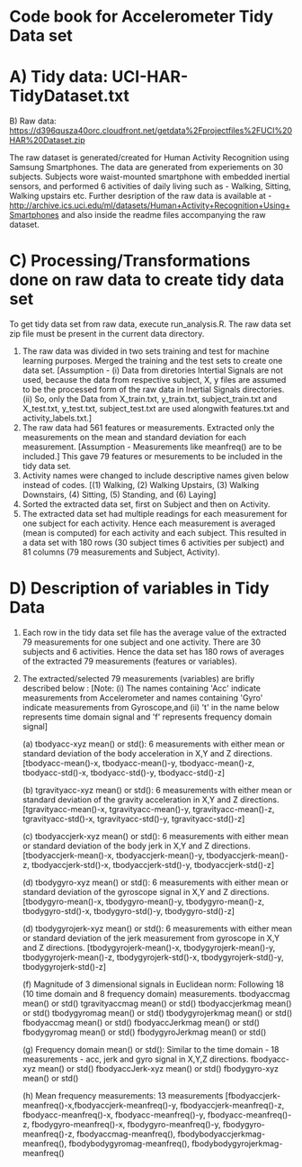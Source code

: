 Code book for Accelerometer Tidy Data set
========================================

A) Tidy data: UCI-HAR-TidyDataset.txt
=====================================
B) Raw data:
https://d396qusza40orc.cloudfront.net/getdata%2Fprojectfiles%2FUCI%20HAR%20Dataset.zip 

The raw dataset is generated/created for Human Activity Recognition using Samsung 
Smartphones. The data are generated from experiements on 30 subjects. Subjects wore 
waist-mounted smartphone with embedded inertial sensors, and performed 6 activities of daily living such as - Walking, Sitting, Walking upstairs etc. Further desription of the raw data is available at - http://archive.ics.uci.edu/ml/datasets/Human+Activity+Recognition+Using+Smartphones and also inside the readme files accompanying the raw dataset. 


C) Processing/Transformations done on raw data to create tidy data set
======================================================================

To get tidy data set from raw data, execute run_analysis.R. The raw data set zip file must be present in the current data directory. 

1.  The raw data was divided in two sets training and test for machine 
    learning purposes. Merged the training and the test sets to create one 
    data set.
    [Assumption - (i) Data from diretories Intertial Signals are not used, because 
    the data from respective subject, X, y files are assumed to be the processed 
    form of the raw data in Inertial Signals directories. 
    (ii) So, only the Data from X_train.txt, y_train.txt, subject_train.txt and 
    X_test.txt, y_test.txt, subject_test.txt are used alongwith features.txt and 
    activity_labels.txt.]
2.  The raw data had 561 features or measurements. Extracted only the 
    measurements on the mean and standard deviation for each measurement. 
    [Assumption - Measurements like meanfreq() are to be included.]
    This gave 79 features or mesurements to be included in the tidy data set. 
3.  Activity names were changed to include descriptive names given below instead 
    of codes. [(1) Walking, (2) Walking Upstairs, (3) Walking Downstairs, 
    (4) Sitting, (5) Standing, and (6) Laying] 
4.	Sorted the extracted data set, first on Subject and then on Activity.  
5.	The extracted data set had multiple readings for each measurement for 
    one subject for each activity. Hence each measurement is averaged (mean is
    computed) for each activity and each subject. This resulted in a data set with 
    180 rows (30 subject times 6 activities per subject) and 81 columns (79  measurements and Subject, Activity).

D) Description of variables in Tidy Data
========================================

1.  Each row in the tidy data set file has the average value of the extracted 79 measurements for one subject and one activity. There are 30 subjects and 6 activities. Hence the data set has 180 rows of averages of the extracted 79 measurements (features or variables). 

2. The extracted/selected 79 measurements (variables) are brifly described below : 
[Note: (i) The names containing 'Acc' indicate measurements from Accelerometer and names containing 'Gyro' indicate measurements from Gyroscope,and (ii) 't' in the name below represents time domain signal and 'f' represents 
frequency domain signal]


      (a) tbodyacc-xyz mean() or std(): 6 measurements with either mean or standard deviation 
of the body acceleration in X,Y and Z directions. 
[tbodyacc-mean()-x, tbodyacc-mean()-y, tbodyacc-mean()-z, tbodyacc-std()-x,      tbodyacc-std()-y, tbodyacc-std()-z]  


      (b) tgravityacc-xyz mean() or std(): 6 measurements with either mean or standard deviation of the gravity acceleration in X,Y and Z directions. 
[tgravityacc-mean()-x, tgravityacc-mean()-y, tgravityacc-mean()-z, tgravityacc-std()-x,      tgravityacc-std()-y, tgravityacc-std()-z]


      (c) tbodyaccjerk-xyz mean() or std(): 6 measurements with either mean or standard deviation of the body jerk in X,Y and Z directions. 
[tbodyaccjerk-mean()-x, tbodyaccjerk-mean()-y, tbodyaccjerk-mean()-z, tbodyaccjerk-std()-x,      tbodyaccjerk-std()-y, tbodyaccjerk-std()-z]


      (d) tbodygyro-xyz mean() or std(): 6 measurements with either mean or standard deviation of the gyroscope signal in X,Y and Z directions. 
[tbodygyro-mean()-x, tbodygyro-mean()-y, tbodygyro-mean()-z, tbodygyro-std()-x,      tbodygyro-std()-y, tbodygyro-std()-z]

      (d) tbodygyrojerk-xyz mean() or std(): 6 measurements with either mean or standard deviation of the jerk measurement from gyroscope in X,Y and Z directions. 
[tbodygyrojerk-mean()-x, tbodygyrojerk-mean()-y, tbodygyrojerk-mean()-z, tbodygyrojerk-std()-x,      tbodygyrojerk-std()-y, tbodygyrojerk-std()-z]

      (f) Magnitude of 3 dimensional signals in Euclidean norm: Following 18 (10 time domain and 8 frequency domain) measurements. 
tbodyaccmag mean() or std() 
tgravityaccmag mean() or std()
tbodyaccjerkmag mean() or std()
tbodygyromag mean() or std()
tbodygyrojerkmag mean() or std()
fbodyaccmag mean() or std()
fbodyaccJerkmag mean() or std()
fbodygyromag mean() or std()
fbodygyroJerkmag mean() or std()

      (g) Frequency domain mean() or std(): Similar to the time domain - 18 measurements - acc, jerk and gyro signal in X,Y,Z directions. 
fbodyacc-xyz mean() or std()
fbodyaccJerk-xyz mean() or std()
fbodygyro-xyz mean() or std() 

      (h) Mean frequency measurements: 13 measurements 
[fbodyaccjerk-meanfreq()-x,fbodyaccjerk-meanfreq()-y, fbodyaccjerk-meanfreq()-z,
fbodyacc-meanfreq()-x, fbodyacc-meanfreq()-y, fbodyacc-meanfreq()-z,        fbodygyro-meanfreq()-x, fbodygyro-meanfreq()-y, fbodygyro-meanfreq()-z, 
fbodyaccmag-meanfreq(), fbodybodyaccjerkmag-meanfreq(), fbodybodygyromag-meanfreq(), fbodybodygyrojerkmag-meanfreq()
